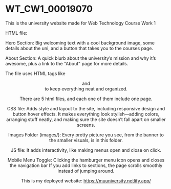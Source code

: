 # WT_CW1_00019070

This is the university website made for Web Technology Course Work 1


HTML file:

Hero Section: Big welcoming text with a cool background image, some details about the uni, and a button that takes you to the courses page.

About Section: A quick blurb about the university’s mission and why it’s awesome, plus a link to the "About" page for more details.

The file uses HTML tags like <header> and <section> to keep everything neat and organized.

There are 5 html files, and each one of them include one page.

CSS file:
Adds style and layout to the site, including responsive design and button hover effects.
It makes everything look stylish—adding colors, arranging stuff neatly, and making sure the site doesn’t fall apart on smaller screens.

Images Folder (images/): Every pretty picture you see, from the banner to the smaller visuals, is in this folder.


JS file:
It adds interactivity, like making menus open and close on click.

Mobile Menu Toggle: Clicking the hamburger menu icon opens and closes the navigation bar
If you add links to sections, the page scrolls smoothly instead of jumping around.

This is my deployed website: https://muuniversity.netlify.app/
